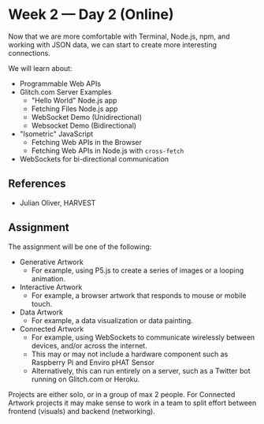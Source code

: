 # Week 2 — Day 2 (Online)

Now that we are more comfortable with Terminal, Node.js, npm, and working with JSON data, we can start to create more interesting connections.

We will learn about:

- Programmable Web APIs
- Glitch.com Server Examples
  - "Hello World" Node.js app
  - Fetching Files Node.js app
  - WebSocket Demo (Unidirectional)
  - Websocket Demo (Bidirectional)
- "Isometric" JavaScript
  - Fetching Web APIs in the Browser
  - Fetching Web APIs in Node.js with `cross-fetch`
- WebSockets for bi-directional communication

## References

- Julian Oliver, HARVEST

## Assignment

The assignment will be one of the following:

- Generative Artwork
  - For example, using P5.js to create a series of images or a looping animation.
- Interactive Artwork
  - For example, a browser artwork that responds to mouse or mobile touch.
- Data Artwork
  - For example, a data visualization or data painting.
- Connected Artwork
  - For example, using WebSockets to communicate wirelessly between devices, and/or across the internet.
  - This may or may not include a hardware component such as Raspberry Pi and Enviro pHAT Sensor
  - Alternatively, this can run entirely on a server, such as a Twitter bot running on Glitch.com or Heroku.

Projects are either solo, or in a group of max 2 people. For Connected Artwork projects it may make sense to work in a team to split effort between frontend (visuals) and backend (networking).
